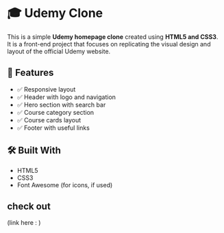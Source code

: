 # 🎓 Udemy Clone

This is a simple **Udemy homepage clone** created using **HTML5 and CSS3**. It is a front-end project that focuses on replicating the visual design and layout of the official Udemy website.

## 🚀 Features

- ✅ Responsive layout
- ✅ Header with logo and navigation
- ✅ Hero section with search bar
- ✅ Course category section
- ✅ Course cards layout
- ✅ Footer with useful links

## 🛠️ Built With

- HTML5  
- CSS3  
- Font Awesome (for icons, if used)

## check out
(link here :  )


